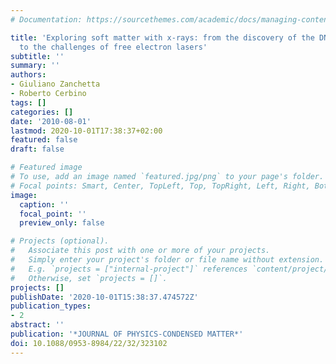 ```yaml
---
# Documentation: https://sourcethemes.com/academic/docs/managing-content/

title: 'Exploring soft matter with x-rays: from the discovery of the DNA structure
  to the challenges of free electron lasers'
subtitle: ''
summary: ''
authors:
- Giuliano Zanchetta
- Roberto Cerbino
tags: []
categories: []
date: '2010-08-01'
lastmod: 2020-10-01T17:38:37+02:00
featured: false
draft: false

# Featured image
# To use, add an image named `featured.jpg/png` to your page's folder.
# Focal points: Smart, Center, TopLeft, Top, TopRight, Left, Right, BottomLeft, Bottom, BottomRight.
image:
  caption: ''
  focal_point: ''
  preview_only: false

# Projects (optional).
#   Associate this post with one or more of your projects.
#   Simply enter your project's folder or file name without extension.
#   E.g. `projects = ["internal-project"]` references `content/project/deep-learning/index.md`.
#   Otherwise, set `projects = []`.
projects: []
publishDate: '2020-10-01T15:38:37.474572Z'
publication_types:
- 2
abstract: ''
publication: '*JOURNAL OF PHYSICS-CONDENSED MATTER*'
doi: 10.1088/0953-8984/22/32/323102
---
```

